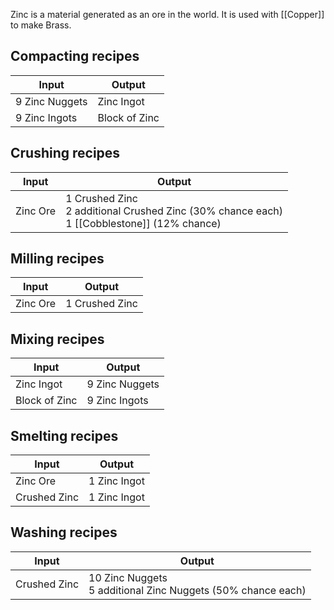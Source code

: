 Zinc is a material generated as an ore in the world. It is used with [[Copper]] to make Brass.

## Compacting recipes
| Input  | Output |
| ------------- | ------------- |
| 9 Zinc Nuggets | Zinc Ingot |
| 9 Zinc Ingots | Block of Zinc |

## Crushing recipes
| Input  | Output |
| ------------- | ------------- |
| Zinc Ore | 1 Crushed Zinc <br> 2 additional Crushed Zinc (30% chance each) <br> 1 [[Cobblestone]] (12% chance) |

## Milling recipes
| Input  | Output |
| ------------- | ------------- |
| Zinc Ore | 1 Crushed Zinc |

## Mixing recipes
| Input  | Output |
| ------------- | ------------- |
| Zinc Ingot | 9 Zinc Nuggets |
| Block of Zinc | 9 Zinc Ingots |

## Smelting recipes
| Input  | Output |
| ------------- | ------------- |
| Zinc Ore | 1 Zinc Ingot |
| Crushed Zinc | 1 Zinc Ingot |

## Washing recipes
| Input  | Output |
| ------------- | ------------- |
| Crushed Zinc | 10 Zinc Nuggets <br> 5 additional Zinc Nuggets (50% chance each) |